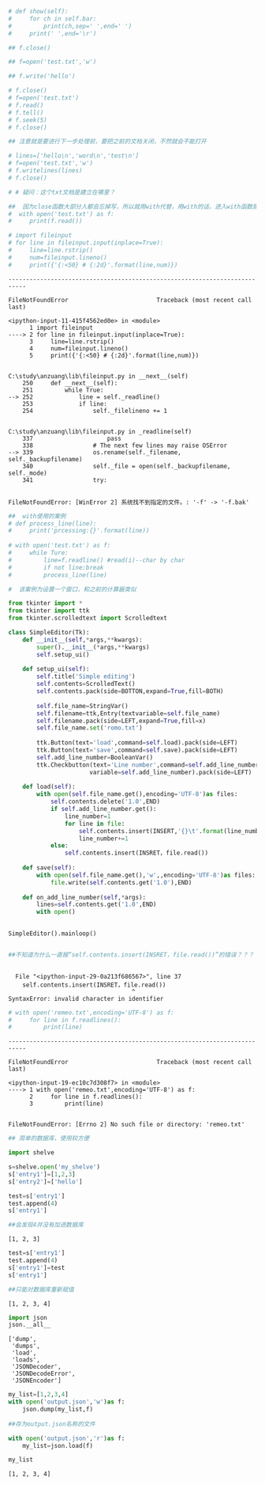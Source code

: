 

```python
# def show(self):
#     for ch in self.bar:
#         print(ch,sep=' ',end=' ')
#     print(' ',end='\r')
```


```python
## f.close()
```


```python
## f=open('test.txt','w')
```


```python
## f.write('hello')
```


```python
# f.close()
# f=open('test.txt')
# f.read()
# f.tell()
# f.seek(5)
# f.close()

## 注意就是要进行下一步处理前，要把之前的文档关闭，不然就会不能打开
```


```python
# lines=['hello\n','word\n','test\n']
# f=open('test.txt','w')
# f.writelines(lines)
# f.close()

# # 疑问：这个txt文档是建立在哪里？
```


```python
##  因为close函数大部分人都会忘掉写，所以就用with代替，用with的话，进入with函数就会打开这个文件，如果退出with这一块的话，就会自动调用close函数，就会自动关闭
#  with open('test.txt') as f:
#     print(f.read())
```


```python
# import fileinput
# for line in fileinput.input(inplace=True):
#     line=line.rstrip()
#     num=fileinput.lineno()
#     print({'{:<50} # {:2d}'.format(line,num)})
```


    ---------------------------------------------------------------------------

    FileNotFoundError                         Traceback (most recent call last)

    <ipython-input-11-415f4562ed0e> in <module>
          1 import fileinput
    ----> 2 for line in fileinput.input(inplace=True):
          3     line=line.rstrip()
          4     num=fileinput.lineno()
          5     print({'{:<50} # {:2d}'.format(line,num)})
    

    C:\study\anzuang\lib\fileinput.py in __next__(self)
        250     def __next__(self):
        251         while True:
    --> 252             line = self._readline()
        253             if line:
        254                 self._filelineno += 1
    

    C:\study\anzuang\lib\fileinput.py in _readline(self)
        337                     pass
        338                 # The next few lines may raise OSError
    --> 339                 os.rename(self._filename, self._backupfilename)
        340                 self._file = open(self._backupfilename, self._mode)
        341                 try:
    

    FileNotFoundError: [WinError 2] 系统找不到指定的文件。: '-f' -> '-f.bak'



```python
##  with使用的案例
# def process_line(line):
#     print('prcessing:{}'.format(line))
    
# with open('test.txt') as f:
#     while Ture:
#         line=f.readline() #read(i)--char by char
#         if not line:break
#         process_line(line)
```


```python
#  该案例为设置一个窗口，和之前的计算器类似

from tkinter import *
from tkinter import ttk
from tkinter.scrolledtext import Scrolledtext

class SimpleEditor(Tk):
    def __init__(self,*args,**kwargs):
        super().__init__(*args,**kwargs)
        self.setup_ui()
        
    def setup_ui(self):
        self.title('Simple editing')
        self.contents=ScrolledText()
        self.contents.pack(side=BOTTON,expand=True,fill=BOTH) 
    
        self.file_name=StringVar()
        self.filename=ttk,Entry(textvariable=self.file_name)
        self.filename.pack(side=LEFT,expand=True,fill=x)
        self.file_name.set('romo.txt')
     
        ttk.Button(text='load',command=self.load).pack(side=LEFT)
        ttk.Button(text='save',command=self.save).pack(side=LEFT)
        self.add_line_number=BooleanVar()
        ttk.Checkbutton(text='Line number',command=self.add_line_number,
                       variable=self.add_line_number).pack(side=LEFT)
       
    def load(self):
        with open(self.file_name.get(),encoding='UTF-8')as files:
            self.contents.delete('1.0',END)
            if self.add_line_number.get():
                line_number=1
                for line in file:
                    self.contents.insert(INSERT,'{}\t'.format(line_number)+line)
                    line_number+=1
            else:
                self.contents.insert(INSRET，file.read())
    
    def save(self):
        with open(self.file_name.get(),'w',,encoding='UTF-8')as files:
            file.write(self.contents.get('1.0'),END)
            
    def on_add_line_number(self,*args):
        lines=self.contents.get('1.0',END)
        with open()
        

SimpleEditor().mainloop()


##不知道为什么一直报“self.contents.insert(INSRET，file.read())”的错误？？？
        
```


      File "<ipython-input-29-0a213f686567>", line 37
        self.contents.insert(INSRET，file.read())
                                       ^
    SyntaxError: invalid character in identifier
    



```python
# with open('remeo.txt',encoding='UTF-8') as f:
#     for line in f.readlines():
#         print(line)
```


    ---------------------------------------------------------------------------

    FileNotFoundError                         Traceback (most recent call last)

    <ipython-input-19-ec10c7d308f7> in <module>
    ----> 1 with open('remeo.txt',encoding='UTF-8') as f:
          2     for line in f.readlines():
          3         print(line)
    

    FileNotFoundError: [Errno 2] No such file or directory: 'remeo.txt'



```python
## 简单的数据库，使用较方便

import shelve

s=shelve.open('my_shelve')
s['entry1']=[1,2,3]
s['entry2']=['hello']

```


```python
test=s['entry1']
test.append(4)
s['entry1']

##会发现4并没有加进数据库
```




    [1, 2, 3]




```python
test=s['entry1']
test.append(4)
s['entry1']=test
s['entry1']

##只能对数据库重新赋值
```




    [1, 2, 3, 4]




```python
import json
json.__all__
```




    ['dump',
     'dumps',
     'load',
     'loads',
     'JSONDecoder',
     'JSONDecodeError',
     'JSONEncoder']




```python
my_list=[1,2,3,4]
with open('output.json','w')as f:
    json.dump(my_list,f)
    
##存为output.json名称的文件
```


```python
with open('output.json','r')as f:
    my_list=json.load(f)
```


```python
my_list
```




    [1, 2, 3, 4]




```python

```
